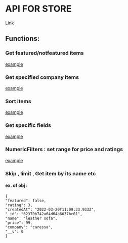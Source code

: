 
# API FOR STORE



[Link](https://store-api-sanket.herokuapp.com/api/v1/products) 



## Functions:

### Get featured/notfeatured items   

[example](https://store-api-sanket.herokuapp.com/api/v1/products?featured=true)

### Get specified company items  
[example](https://store-api-sanket.herokuapp.com/api/v1/products?company=ikea)

### Sort items   
[example](https://store-api-sanket.herokuapp.com/api/v1/products?sort=price)

### Get specific fields   
[example](https://store-api-sanket.herokuapp.com/api/v1/products?fields=name,price,rating)

### NumericFilters : set range for price and ratings
[example](https://store-api-sanket.herokuapp.com/api/v1/products?numericFilters=price>30&sort=price)

### Skip , limit  ,  Get item by its name etc 

#### ex. of obj :
```
{
"featured": false,
"rating": 3,
"createdAt": "2022-03-20T11:09:33.933Z",
"_id": "62370b742a64d64a6037bc01",
"name": "leather sofa",
"price": 99,
"company": "caressa",
"__v": 0
} 
```
